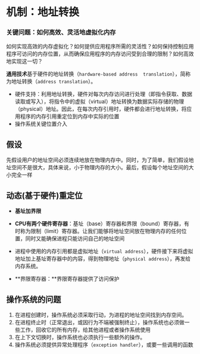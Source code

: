 # 机制：地址转换

### 关键问题：如何高效、灵活地虚拟化内存

如何实现高效的内存虚拟化？如何提供应用程序所需的灵活性？如何保持控制应用程序可访问的内存位置，从而确保应用程序的内存访问受到合理的限制？如何高效地实现这一切？

**通用技术**基于硬件的地址转换（`hardware-based address  translation`），简称为地址转换（`address translation`）。

- 硬件支持：利用地址转换，硬件对每次内存访问进行处理（即指令获取、数据读取或写入），将指令中的虚拟（virtual）地址转换为数据实际存储的物理（physical）地址。因此，在每次内存引用时，硬件都会进行地址转换，将应用程序的内存引用重定位到内存中实际的位置
- 操作系统关键位置介入

## 假设

先假设用户的地址空间必须连续地放在物理内存中。同时，为了简单，我们假设地址空间不是很大，具体来说，小于物理内存的大小。最后，假设每个地址空间的大小完全一样

## 动态(基于硬件)重定位

- **基址加界限**

- **CPU有两个硬件寄存器**：基址（base）寄存器和界限（bound）寄存器，有时称为限制（limit）寄存器。让我们能够将地址空间放在物理内存的任何位置，同时又能确保进程只能访问自己的地址空间
- 进程中使用的内存引用都是虚拟地址（`virtual address`），硬件接下来将虚拟地址加上基址寄存器中的内容，得到物理地址（`physical address`），再发给内存系统。
- **界限寄存器：**界限寄存器提供了访问保护

## 操作系统的问题

1. 在进程创建时，操作系统必须采取行动，为进程的地址空间找到内存空间。
2. 在进程终止时（正常退出，或因行为不端被强制终止），操作系统也必须做一些工作，回收它的所有内存，给其他进程或者操作系统使用
3. 在上下文切换时，操作系统也必须执行一些额外的操作。
4. 操作系统必须提供异常处理程序（`exception handler`），或要一些调用的函数


